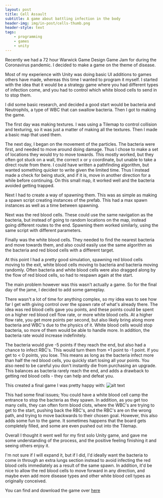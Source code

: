 ```yaml
---
layout: post
title: Cell Assault
subtitle: A game about battling infection in the body
header-img: img/in-post/cells-thumb.png
header-style: text
tags:
    - programming
    - games
    - unity
---
```


Recently we had a 72 hour Warwick Game Design Game Jam for during the Coronavirus pandemic. I decided to make a game on the theme of disease.

<!--more-->

Most of my experience with Unity was doing basic UI additions to games others have made, whereas this time I wanted to program it myself. I started with the idea that it would be a strategy game where you had different types of infection come, and you had to control which white blood cells to send in to stop them.

I did some basic research, and decided a good start would be bacteria and Neutrophils, a type of WBC that can swallow bacteria. Then I got to making the game.

The first day was making textures. I was using a Tilemap to control collision and texturing, so it was just a matter of making all the textures. Then I made a basic map that used them.

The next day, I began on the movement of the particles. The bacteria were first, and needed to move around doing damage. Thus I chose to make a set of locations they would try to move towards. This mostly worked, but they often got stuck on a wall, the correct x or y coordinate, but unable to take a direct route from there. I could have written a pathfinding algorithm, but wanted something quicker to write given the limited time. Thus I instead made a check for being stuck, and if it is, move in another direction for a while before continuing. On this small map, it worked well and the bacteria avoided getting trapped.

Next I had to create a way of spawning them. This was as simple as making a spawn script creating instances of the prefab. This had a max spawn instances as well as a time between spawning.

Next was the red blood cells. These could use the same navigation as the bacteria, but instead of going to random locations on the map, instead going different routes to the end. Spawning them worked similarly, using the same script with different parameters.

Finally was the white blood cells. They needed to find the nearest bacteria and move towards them, and also could easily use the same algorithm as the bacteria and red blood cells with a different target.

At this point I had a pretty good simulation, spawning red blood cells moving to the exit, white blood cells moving to bacteria and bacteria moving randomly. Often bacteria and white blood cells were also dragged along by the flow of red blood cells, so had to respawn again at the start.

The main problem however was this wasn't actually a game. So for the final day of the jame, I decided to add some gameplay.

There wasn't a lot of time for anything complex, so my idea was to see how far I get with giving control over the spawn rate of what's already there. The idea was red blood cells gave you points, and these points could be spent on a higher red blood cell flow rate, or more white blood cells. At a higher flow rate, you get more points per second, but also likely bring along more bacteria and WBC's due to the physics of it. White blood cells would stop bacteria, so more of them would be able to handle more. In addition, the bacteria rate would increase indefinitely.

The bacteria would give -5 points if they reach the end, but also had a chance to infect RBC's. This would turn them from +1 point to -1 point. If you get to < 0 points, you lose. This means as long as the bacteria infect more than half the red blood cells, you quickly start losing all your points. You also need to be careful you don't instantly die from purchasing an upgrade. This balances as bacteria rarely reach the end, and adds a drawback to getting red blood cells - they can help and defeat you.

This created a final game I was pretty happy with:
![alt text](https://black-photon.github.io/images/cells-gameplay.png "Gameplay from the final release")

This had some final issues; You could have a white blood cell camp the entrance to stop the bacteria as they spawn. In addition, as you get too many cells, they can often form blood clots, where the WBC's are trying to get to the start, pushing back the RBC's, and the RBC's are on the wrong path, and trying to move backwards to their chosen goal. However, this also adds some fun to the game. It sometimes happens that the board gets completely filled, and some are even pushed out into the Tilemap.

Overall I thought it went well for my first solo Unity game, and gave me some understanding of the process, and the positive feeling finishing it and seeing others enjoy it.

I'm not sure if I will expand it, but if I did, I'd ideally want the bacteria to come in through an extra lungs section instead to avoid infecting the red blood cells immediately as a result of the same spawn. In addition, it'd be nice to allow the red blood cells to move forward in any direction, and maybe even add more disease types and other white blood cell types as originally conceived.

You can find and download the game over [here](https://itch.io/jam/wgd-2019-20-games/rate/604650)